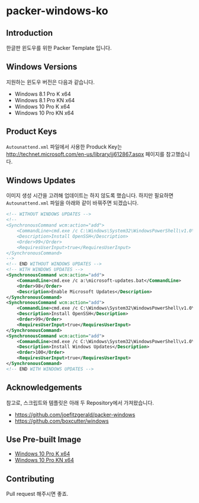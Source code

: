 # packer-windows-ko

## Introduction
한글판 윈도우를 위한 Packer Template 입니다.

## Windows Versions
지원하는 윈도우 버전은 다음과 같습니다.

* Windows 8.1 Pro K x64
* Windows 8.1 Pro KN x64
* Windows 10 Pro K x64
* Windows 10 Pro KN x64

## Product Keys
`Autounattend.xml` 파일에서 사용한 Produck Key는 http://technet.microsoft.com/en-us/library/jj612867.aspx 페이지를 참고했습니다.

## Windows Updates
이미지 생성 시간을 고려해 업데이트는 하지 않도록 했습니다. 하지만 필요하면 `Autounattend.xml` 파일을 아래와 같이 바꿔주면 되겠습니다.

```xml
<!-- WITHOUT WINDOWS UPDATES -->
<!--
<SynchronousCommand wcm:action="add">
    <CommandLine>cmd.exe /c C:\Windows\System32\WindowsPowerShell\v1.0\powershell.exe -File a:\openssh.ps1 -AutoStart</CommandLine>
    <Description>Install OpenSSH</Description>
    <Order>99</Order>
    <RequiresUserInput>true</RequiresUserInput>
</SynchronousCommand>
-->
<!-- END WITHOUT WINDOWS UPDATES -->
<!-- WITH WINDOWS UPDATES -->
<SynchronousCommand wcm:action="add">
    <CommandLine>cmd.exe /c a:\microsoft-updates.bat</CommandLine>
    <Order>98</Order>
    <Description>Enable Microsoft Updates</Description>
</SynchronousCommand>
<SynchronousCommand wcm:action="add">
    <CommandLine>cmd.exe /c C:\Windows\System32\WindowsPowerShell\v1.0\powershell.exe -File a:\openssh.ps1</CommandLine>
    <Description>Install OpenSSH</Description>
    <Order>99</Order>
    <RequiresUserInput>true</RequiresUserInput>
</SynchronousCommand>
<SynchronousCommand wcm:action="add">
    <CommandLine>cmd.exe /c C:\Windows\System32\WindowsPowerShell\v1.0\powershell.exe -File a:\win-updates.ps1</CommandLine>
    <Description>Install Windows Updates</Description>
    <Order>100</Order>
    <RequiresUserInput>true</RequiresUserInput>
</SynchronousCommand>
<!-- END WITH WINDOWS UPDATES -->
```

## Acknowledgements
참고로, 스크립트와 템플릿은 아래 두 Repository에서 가져왔습니다.

* https://github.com/joefitzgerald/packer-windows
* https://github.com/boxcutter/windows

## Use Pre-built Image
* [Windows 10 Pro K x64](https://atlas.hashicorp.com/kyungw00k/boxes/windows-10-pro-k-x64)
* [Windows 10 Pro KN x64](https://atlas.hashicorp.com/kyungw00k/boxes/windows-10-pro-kn-x64)

## Contributing
Pull request 해주시면 좋죠.
